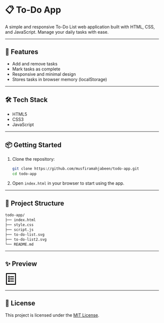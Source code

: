 # 📋 To-Do App

A simple and responsive To-Do List web application built with HTML, CSS, and JavaScript. Manage your daily tasks with ease.

---

## 🚀 Features

- Add and remove tasks
- Mark tasks as complete
- Responsive and minimal design
- Stores tasks in browser memory (localStorage)

---

## 🛠️ Tech Stack

- HTML5
- CSS3
- JavaScript

---

## 📦 Getting Started

1. Clone the repository:
   ```bash
   git clone https://github.com/musfiramahjabeen/todo-app.git
   cd todo-app
   ```

2. Open `index.html` in your browser to start using the app.

---

## 📁 Project Structure

```
todo-app/
├── index.html
├── style.css
├── script.js
├── to-do-list.svg
├── to-do-list2.svg
└── README.md
```

---

## ✨ Preview

![Screenshot](to-do-list.svg)

---

## 📄 License

This project is licensed under the [MIT License](LICENSE).
